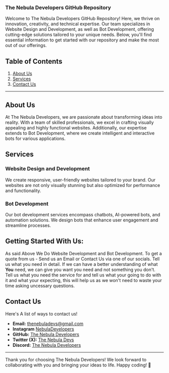 ### The Nebula Developers GitHub Repository

Welcome to The Nebula Developers GitHub Repository! Here, we thrive on innovation, creativity, and technical expertise. Our team specializes in Website Design and Development, as well as Bot Development, offering cutting-edge solutions tailored to your unique needs. Below, you'll find essential information to get started with our repository and make the most out of our offerings.

## Table of Contents
1. [About Us](#about-us)
2. [Services](#services)
3. [Contact Us](#contact-us)

---

## About Us
At The Nebula Developers, we are passionate about transforming ideas into reality. With a team of skilled professionals, we excel in crafting visually appealing and highly functional websites. Additionally, our expertise extends to Bot Development, where we create intelligent and interactive bots for various applications.

## Services
### Website Design and Development
We create responsive, user-friendly websites tailored to your brand. Our websites are not only visually stunning but also optimized for performance and functionality.

### Bot Development
Our bot development services encompass chatbots, AI-powered bots, and automation solutions. We design bots that enhance user engagement and streamline processes.

## Getting Started With Us: 

As said Above We Do Website Development and Bot Development. To get a quote from us - Send us an Email or Contact Us via one of our socials. Tell us what you need in detail. If we can have a better understanding of what **You** need, we can give you want you need and not something you don't. Tell us what you need the service for and tell us what your going to do with it and what your expecting, this will help us as we won't need to waste your time asking uncessary questions.  

## Contact Us
Here's A list of ways to contact us! 

- **Email:** thenebuladevs@gmail.com
- **Instagram** [NebulaDevelopers](https://www.instagram.com/thenebuladevelopers/)
- **GitHub:** [The Nebula Developers](https://github.com/TheNebulaDevelopers)
- **Twitter (X):** [The Nebula Devs](https://twitter.com/thenebuladevs)
- **Discord:** [The Nebula Developers](https://discord.gg/eJjArk3grp)

---

Thank you for choosing The Nebula Developers! We look forward to collaborating with you and bringing your ideas to life. Happy coding! 🚀
